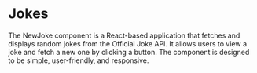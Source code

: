 # Jokes
The NewJoke component is a React-based application that fetches and displays random jokes from the Official Joke API. It allows users to view a joke and fetch a new one by clicking a button. The component is designed to be simple, user-friendly, and responsive.
